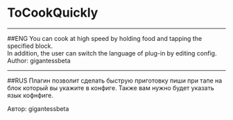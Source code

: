 # ToCookQuickly
***
##ENG
You can cook at high speed by holding food and tapping the specified block.<br>
In addition, the user can switch the language of plug-in by editing config.<br>
Author: gigantessbeta
***
##RUS
Плагин позволит сделать быструю приготовку пиши при тапе на блок который вы укажите в конфиге. 
Также вам нужно будет указать язык кофнфиге. 

Автор: gigantessbeta
